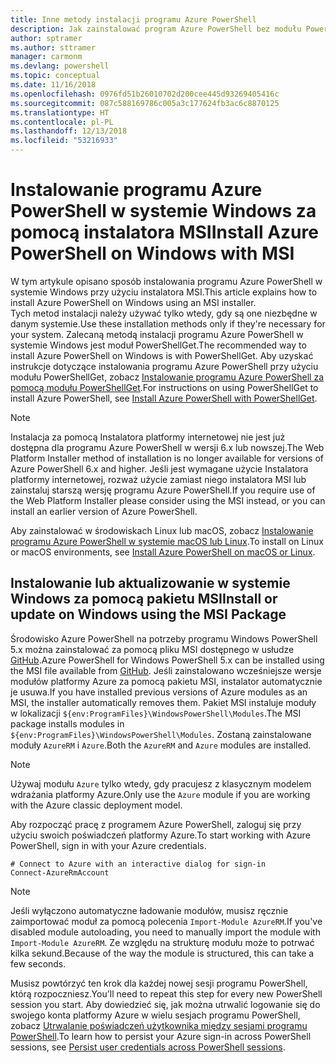 ```yaml
---
title: Inne metody instalacji programu Azure PowerShell
description: Jak zainstalować program Azure PowerShell bez modułu PowerShellGet za pomocą instalatora MSI
author: sptramer
ms.author: sttramer
manager: carmonm
ms.devlang: powershell
ms.topic: conceptual
ms.date: 11/16/2018
ms.openlocfilehash: 0976fd51b26010702d200cee445d93269405416c
ms.sourcegitcommit: 087c588169786c005a3c177624fb3ac6c8870125
ms.translationtype: HT
ms.contentlocale: pl-PL
ms.lasthandoff: 12/13/2018
ms.locfileid: "53216933"
---
```

# <a name="install-azure-powershell-on-windows-with-msi"></a><span data-ttu-id="a46d2-103">Instalowanie programu Azure PowerShell w systemie Windows za pomocą instalatora MSI</span><span class="sxs-lookup"><span data-stu-id="a46d2-103">Install Azure PowerShell on Windows with MSI</span></span>

<span data-ttu-id="a46d2-104">W tym artykule opisano sposób instalowania programu Azure PowerShell w systemie Windows przy użyciu instalatora MSI.</span><span class="sxs-lookup"><span data-stu-id="a46d2-104">This article explains how to install Azure PowerShell on Windows using an MSI installer.</span></span>  
<span data-ttu-id="a46d2-105">Tych metod instalacji należy używać tylko wtedy, gdy są one niezbędne w danym systemie.</span><span class="sxs-lookup"><span data-stu-id="a46d2-105">Use these installation methods only if they're necessary for your system.</span></span> <span data-ttu-id="a46d2-106">Zalecaną metodą instalacji programu Azure PowerShell w systemie Windows jest moduł PowerShellGet.</span><span class="sxs-lookup"><span data-stu-id="a46d2-106">The recommended way to install Azure PowerShell on Windows is with PowerShellGet.</span></span> <span data-ttu-id="a46d2-107">Aby uzyskać instrukcje dotyczące instalowania programu Azure PowerShell przy użyciu modułu PowerShellGet, zobacz [Instalowanie programu Azure PowerShell za pomocą modułu PowerShellGet](install-azurerm-ps.md).</span><span class="sxs-lookup"><span data-stu-id="a46d2-107">For instructions on using PowerShellGet to install Azure PowerShell, see [Install Azure PowerShell with PowerShellGet](install-azurerm-ps.md).</span></span>

> [!NOTE]
> <span data-ttu-id="a46d2-108">Instalacja za pomocą Instalatora platformy internetowej nie jest już dostępna dla programu Azure PowerShell w wersji 6.x lub nowszej.</span><span class="sxs-lookup"><span data-stu-id="a46d2-108">The Web Platform Installer method of installation is no longer available for versions of Azure PowerShell 6.x and higher.</span></span> <span data-ttu-id="a46d2-109">Jeśli jest wymagane użycie Instalatora platformy internetowej, rozważ użycie zamiast niego instalatora MSI lub zainstaluj starszą wersję programu Azure PowerShell.</span><span class="sxs-lookup"><span data-stu-id="a46d2-109">If you require use of the Web Platform Installer please consider using the MSI instead, or you can install an earlier version of Azure PowerShell.</span></span>

<span data-ttu-id="a46d2-110">Aby zainstalować w środowiskach Linux lub macOS, zobacz [Instalowanie programu Azure PowerShell w systemie macOS lub Linux](install-azurermps-maclinux.md).</span><span class="sxs-lookup"><span data-stu-id="a46d2-110">To install on Linux or macOS environments, see [Install Azure PowerShell on macOS or Linux](install-azurermps-maclinux.md).</span></span>

## <a name="install-or-update-on-windows-using-the-msi-package"></a><span data-ttu-id="a46d2-111">Instalowanie lub aktualizowanie w systemie Windows za pomocą pakietu MSI</span><span class="sxs-lookup"><span data-stu-id="a46d2-111">Install or update on Windows using the MSI Package</span></span>

<span data-ttu-id="a46d2-112">Środowisko Azure PowerShell na potrzeby programu Windows PowerShell 5.x można zainstalować za pomocą pliku MSI dostępnego w usłudze [GitHub](https://github.com/Azure/azure-powershell/releases/tag/v6.13.1-November2018).</span><span class="sxs-lookup"><span data-stu-id="a46d2-112">Azure PowerShell for Windows PowerShell 5.x can be installed using the MSI file available from [GitHub](https://github.com/Azure/azure-powershell/releases/tag/v6.13.1-November2018).</span></span> <span data-ttu-id="a46d2-113">Jeśli zainstalowano wcześniejsze wersje modułów platformy Azure za pomocą pakietu MSI, instalator automatycznie je usuwa.</span><span class="sxs-lookup"><span data-stu-id="a46d2-113">If you have installed previous versions of Azure modules as an MSI, the installer automatically removes them.</span></span> <span data-ttu-id="a46d2-114">Pakiet MSI instaluje moduły w lokalizacji `${env:ProgramFiles}\WindowsPowerShell\Modules`.</span><span class="sxs-lookup"><span data-stu-id="a46d2-114">The MSI package installs modules in `${env:ProgramFiles}\WindowsPowerShell\Modules`.</span></span> <span data-ttu-id="a46d2-115">Zostaną zainstalowane moduły `AzureRM` i `Azure`.</span><span class="sxs-lookup"><span data-stu-id="a46d2-115">Both the `AzureRM` and `Azure` modules are installed.</span></span>

> [!NOTE]
> <span data-ttu-id="a46d2-116">Używaj modułu `Azure` tylko wtedy, gdy pracujesz z klasycznym modelem wdrażania platformy Azure.</span><span class="sxs-lookup"><span data-stu-id="a46d2-116">Only use the `Azure` module if you are working with the Azure classic deployment model.</span></span>

<span data-ttu-id="a46d2-117">Aby rozpocząć pracę z programem Azure PowerShell, zaloguj się przy użyciu swoich poświadczeń platformy Azure.</span><span class="sxs-lookup"><span data-stu-id="a46d2-117">To start working with Azure PowerShell, sign in with your Azure credentials.</span></span>

```powershell-interactive
# Connect to Azure with an interactive dialog for sign-in
Connect-AzureRmAccount
```

> [!NOTE]
>
> <span data-ttu-id="a46d2-118">Jeśli wyłączono automatyczne ładowanie modułów, musisz ręcznie zaimportować moduł za pomocą polecenia `Import-Module AzureRM`.</span><span class="sxs-lookup"><span data-stu-id="a46d2-118">If you've disabled module autoloading, you need to manually import the module with `Import-Module AzureRM`.</span></span> <span data-ttu-id="a46d2-119">Ze względu na strukturę modułu może to potrwać kilka sekund.</span><span class="sxs-lookup"><span data-stu-id="a46d2-119">Because of the way the module is structured, this can take a few seconds.</span></span>

<span data-ttu-id="a46d2-120">Musisz powtórzyć ten krok dla każdej nowej sesji programu PowerShell, którą rozpoczniesz.</span><span class="sxs-lookup"><span data-stu-id="a46d2-120">You'll need to repeat this step for every new PowerShell session you start.</span></span> <span data-ttu-id="a46d2-121">Aby dowiedzieć się, jak można utrwalić logowanie się do swojego konta platformy Azure w wielu sesjach programu PowerShell, zobacz [Utrwalanie poświadczeń użytkownika między sesjami programu PowerShell](context-persistence.md).</span><span class="sxs-lookup"><span data-stu-id="a46d2-121">To learn how to persist your Azure sign-in across PowerShell sessions, see [Persist user credentials across PowerShell sessions](context-persistence.md).</span></span>
